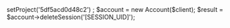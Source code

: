 <?php

use Appwrite\Client;
use Appwrite\Services\Account;

$client = new Client();

$client
    ->setProject('5df5acd0d48c2')
;

$account = new Account($client);

$result = $account->deleteSession('[SESSION_UID]');
